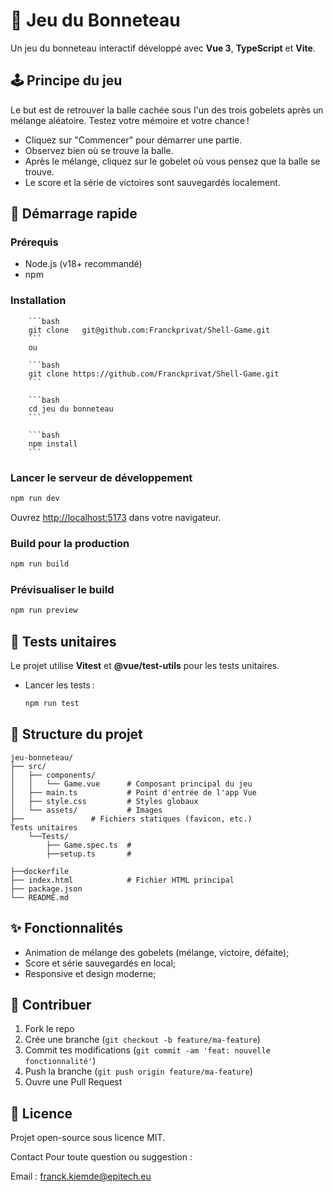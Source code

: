 # 🎲 Jeu du Bonneteau

Un jeu du bonneteau interactif développé avec **Vue 3**, **TypeScript** et **Vite**.

## 🕹️ Principe du jeu

Le but est de retrouver la balle cachée sous l'un des trois gobelets après un mélange aléatoire. Testez votre mémoire et votre chance !

- Cliquez sur "Commencer" pour démarrer une partie.
- Observez bien où se trouve la balle.
- Après le mélange, cliquez sur le gobelet où vous pensez que la balle se trouve.
- Le score et la série de victoires sont sauvegardés localement.

## 🚀 Démarrage rapide

### Prérequis

- Node.js (v18+ recommandé)
- npm

### Installation

<!-- Clonez ce dépôt  -->
        ```bash
        git clone   git@github.com:Franckprivat/Shell-Game.git
        ```
        ou 

        ```bash
        git clone https://github.com/Franckprivat/Shell-Game.git
        ```

<!-- Allez dans le dossier du projet -->
        ```bash
        cd jeu du bonneteau
        ```

<!-- Installez les dépendances -->
        ```bash
        npm install
        ```

### Lancer le serveur de développement

```bash
npm run dev
```

Ouvrez [http://localhost:5173](http://localhost:5173) dans votre navigateur.

### Build pour la production

```bash
npm run build
```

### Prévisualiser le build

```bash
npm run preview
```

## 🧪 Tests unitaires

Le projet utilise **Vitest** et **@vue/test-utils** pour les tests unitaires.

- Lancer les tests :
  ```bash
  npm run test
  ```

## 📁 Structure du projet

```
jeu-bonneteau/
├── src/
│   ├── components/
│   │   └── Game.vue      # Composant principal du jeu
│   ├── main.ts           # Point d'entrée de l'app Vue
│   ├── style.css         # Styles globaux
│   └── assets/           # Images
├──               # Fichiers statiques (favicon, etc.) 
Tests unitaires
    └──Tests/
        ├── Game.spec.ts  #
        ├──setup.ts       #

├──dockerfile
├── index.html            # Fichier HTML principal
├── package.json
└── README.md
```



## ✨ Fonctionnalités

- Animation de mélange des gobelets (mélange, victoire, défaite);
- Score et série sauvegardés en local;
- Responsive et design moderne;

## 🤝 Contribuer

1. Fork le repo
2. Crée une branche (`git checkout -b feature/ma-feature`)
3. Commit tes modifications (`git commit -am 'feat: nouvelle fonctionnalité'`)
4. Push la branche (`git push origin feature/ma-feature`)
5. Ouvre une Pull Request

## 📄 Licence

Projet open-source sous licence MIT.


Contact
Pour toute question ou suggestion :

Email : franck.kiemde@epitech.eu
